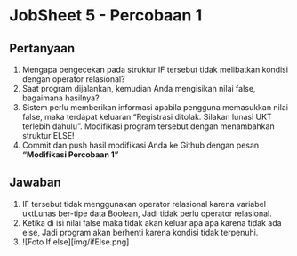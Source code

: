 # JobSheet 5 - Percobaan 1

## Pertanyaan 

 1. Mengapa pengecekan pada struktur IF tersebut tidak melibatkan kondisi dengan
    operator relasional?
 2. Saat program dijalankan, kemudian Anda mengisikan nilai false, bagaimana hasilnya?
 3. Sistem perlu memberikan informasi apabila pengguna memasukkan nilai false, maka
    terdapat keluaran “Registrasi ditolak. Silakan lunasi UKT terlebih dahulu”. Modifikasi
    program tersebut dengan menambahkan struktur ELSE!
 4. Commit dan push hasil modifikasi Anda ke Github dengan pesan **“Modifikasi
    Percobaan 1”**

## Jawaban

 1. IF tersebut tidak menggunakan operator relasional karena variabel uktLunas ber-tipe data Boolean, Jadi tidak perlu  operator relasional.
 2. Ketika di isi nilai false maka tidak akan keluar apa apa karena tidak ada else, Jadi program akan berhenti karena   kondisi tidak terpenuhi.
 3. ![Foto If else][img/ifElse.png]

  

 